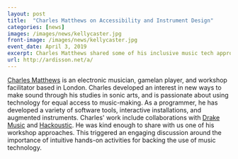 ```yaml
---
layout: post
title:  "Charles Matthews on Accessibility and Instrument Design"
categories: [news]
images: /images/news/kellycaster.jpg
front-image: /images/news/kellycaster.jpg
event_date: April 3, 2019
excerpt: Charles Matthews shared some of his inclusive music tech approaches  
url: http://ardisson.net/a/
---
```


[Charles Matthews](https://twitter.com/matthewscharles) is an electronic musician, gamelan player, and workshop facilitator based in London.  Charles developed an interest in new ways to make sound through his studies in sonic arts, and is passionate about using technology for equal access to music-making. As a programmer, he has developed a variety of software tools, interactive installations, and augmented instruments. Charles' work include collaborations with [Drake Music](https://www.drakemusic.org/team/charles-matthews/) and [Hackoustic](https://hackoustic.org/). He was kind enough to share with us one of his workshop approaches. This triggered an engaging discussion around the importance of intuitive hands-on activities for backing the use of music technology.
